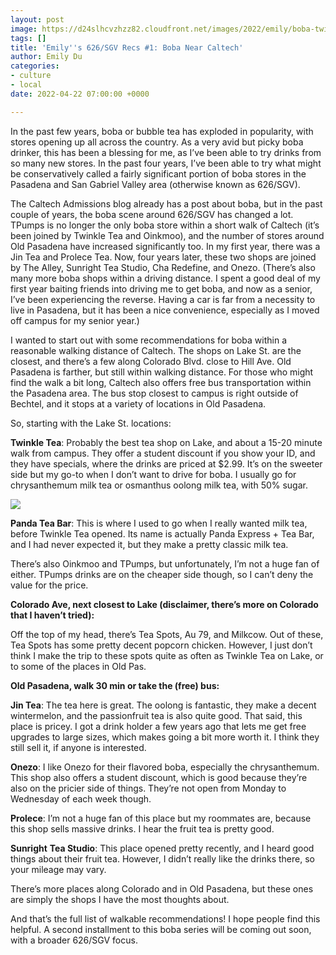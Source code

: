 ```yaml
---
layout: post
image: https://d24slhcvzhzz82.cloudfront.net/images/2022/emily/boba-twinkle.png
tags: []
title: 'Emily''s 626/SGV Recs #1: Boba Near Caltech'
author: Emily Du
categories:
- culture
- local
date: 2022-04-22 07:00:00 +0000

---
```

In the past few years, boba or bubble tea has exploded in popularity, with stores opening up all across the country. As a very avid but picky boba drinker, this has been a blessing for me, as I’ve been able to try drinks from so many new stores. In the past four years, I’ve been able to try what might be conservatively called a fairly significant portion of boba stores in the Pasadena and San Gabriel Valley area (otherwise known as 626/SGV).

The Caltech Admissions blog already has a post about boba, but in the past couple of years, the boba scene around 626/SGV has changed a lot. TPumps is no longer the only boba store within a short walk of Caltech (it’s been joined by Twinkle Tea and Oinkmoo), and the number of stores around Old Pasadena have increased significantly too. In my first year, there was a Jin Tea and Prolece Tea. Now, four years later, these two shops are joined by The Alley, Sunright Tea Studio, Cha Redefine, and Onezo. (There’s also many more boba shops within a driving distance. I spent a good deal of my first year baiting friends into driving me to get boba, and now as a senior, I’ve been experiencing the reverse. Having a car is far from a necessity to live in Pasadena, but it has been a nice convenience, especially as I moved off campus for my senior year.)

I wanted to start out with some recommendations for boba within a reasonable walking distance of Caltech. The shops on Lake St. are the closest, and there’s a few along Colorado Blvd. close to Hill Ave. Old Pasadena is farther, but still within walking distance. For those who might find the walk a bit long, Caltech also offers free bus transportation within the Pasadena area. The bus stop closest to campus is right outside of Bechtel, and it stops at a variety of locations in Old Pasadena.

So, starting with the Lake St. locations:

**Twinkle Tea**: Probably the best tea shop on Lake, and about a 15-20 minute walk from campus. They offer a student discount if you show your ID, and they have specials, where the drinks are priced at $2.99. It’s on the sweeter side but my go-to when I don’t want to drive for boba. I usually go for chrysanthemum milk tea or osmanthus oolong milk tea, with 50% sugar.

  
![](https://d24slhcvzhzz82.cloudfront.net/images/2022/emily/boba-twinkle.png)

**Panda Tea Bar**: This is where I used to go when I really wanted milk tea, before Twinkle Tea opened. Its name is actually Panda Express + Tea Bar, and I had never expected it, but they make a pretty classic milk tea.

There’s also Oinkmoo and TPumps, but unfortunately, I’m not a huge fan of either. TPumps drinks are on the cheaper side though, so I can’t deny the value for the price.

**Colorado Ave, next closest to Lake (disclaimer, there’s more on Colorado that I haven’t tried):**

Off the top of my head, there’s Tea Spots, Au 79, and Milkcow. Out of these, Tea Spots has some pretty decent popcorn chicken. However, I just don’t think I make the trip to these spots quite as often as Twinkle Tea on Lake, or to some of the places in Old Pas.

**Old Pasadena, walk 30 min or take the (free) bus:**

**Jin Tea**: The tea here is great. The oolong is fantastic, they make a decent wintermelon, and the passionfruit tea is also quite good. That said, this place is pricey. I got a drink holder a few years ago that lets me get free upgrades to large sizes, which makes going a bit more worth it. I think they still sell it, if anyone is interested.

**Onezo**: I like Onezo for their flavored boba, especially the chrysanthemum. This shop also offers a student discount, which is good because they’re also on the pricier side of things. They’re not open from Monday to Wednesday of each week though.

**Prolece**: I’m not a huge fan of this place but my roommates are, because this shop sells massive drinks. I hear the fruit tea is pretty good.

**Sunright** **Tea Studio**: This place opened pretty recently, and I heard good things about their fruit tea. However, I didn’t really like the drinks there, so your mileage may vary.

There’s more places along Colorado and in Old Pasadena, but these ones are simply the shops I have the most thoughts about.

And that’s the full list of walkable recommendations! I hope people find this helpful. A second installment to this boba series will be coming out soon, with a broader 626/SGV focus.